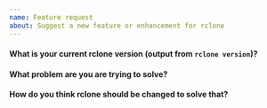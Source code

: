 ```yaml
---
name: Feature request
about: Suggest a new feature or enhancement for rclone
---
```


<!--

Welcome :-)

So you've got an idea to improve rclone? We love that! You'll be glad to hear we've incorporated hundreds of ideas from contributors already.

Here is a checklist of things to do:

  1. Please search the old issues first for your idea and +1 or comment on an existing issue if possible.
  2. Discuss on the forum first: https://forum.rclone.org/
  3. Make a feature request issue (this is the right place!).
  4. Be prepared to get involved making the feature :-)

Looking forward to your great idea!

The Rclone Developers

-->


#### What is your current rclone version (output from `rclone version`)?



#### What problem are you are trying to solve?



#### How do you think rclone should be changed to solve that?


